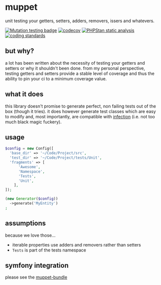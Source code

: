 # muppet
unit testing your getters, setters, adders, removers, issers and whatevers.

[![Mutation testing badge](https://img.shields.io/endpoint?style=flat&url=https%3A%2F%2Fbadge-api.stryker-mutator.io%2Fgithub.com%2FwickedOne%2Fmuppet%2Fmaster)](https://dashboard.stryker-mutator.io/reports/github.com/wickedOne/muppet/master)
[![codecov](https://codecov.io/gh/wickedOne/muppet/branch/master/graph/badge.svg)](https://codecov.io/gh/solrphp/solarium-bundle)
[![PHPStan static analysis](https://github.com/wickedOne/muppet/actions/workflows/phpstan.yml/badge.svg)](https://github.com/solrphp/solarium-bundle/actions/workflows/phpstan.yml)
[![coding standards](https://github.com/wickedOne/muppet/actions/workflows/coding-standards.yml/badge.svg)](https://github.com/solrphp/solarium-bundle/actions/workflows/coding-standards.yml)


## but why?
a lot has been written about the necessity of testing your getters and setters or why it shouldn't been done.
from my personal perspective, testing getters and setters provide a stable level of coverage
and thus the ability to pin your ci to a minimum coverage value.

## what it does
this library doesn't promise to generate perfect, non failing tests out of the box (though it tries).
it does however generate test classes which are easy to modify and, most importantly, are compatible with [infection](https://infection.github.io/guide/) (i.e. not too much black magic fuckery).

## usage
```php
$config = new Config([
  'base_dir' => '~/Code/Project/src',
  'test_dir' => '~/Code/Project/tests/Unit',
  'fragments' => [
      'Awesome',
      'Namespace',
      'Tests',
      'Unit',
    ],
]);

(new Generator($config))
  ->generate('MyEntity')
;
```

## assumptions
because we love those...

- iterable properties use adders and removers rather than setters
- ``Tests`` is part of the tests namespace

## symfony integration
please see the [muppet-bundle](https://github.com/wickedOne/muppet-bundle)